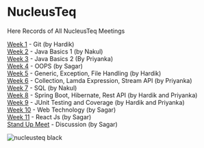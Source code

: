 # NucleusTeq
Here Records of All NucleusTeq Meetings

[Week 1](https://github.com/Madhur-Jatiya/NucleusTeq/tree/week1) - Git (by Hardik) <br>
[Week 2](https://github.com/Madhur-Jatiya/NucleusTeq/tree/week2) - Java Basics 1 (by Nakul) <br>
[Week 3](https://github.com/Madhur-Jatiya/NucleusTeq/tree/week3) - Java Basics 2 (By Priyanka) <br>
[Week 4](https://github.com/Madhur-Jatiya/NucleusTeq/tree/week4) - OOPS (by Sagar) <br>
[Week 5](https://github.com/Madhur-Jatiya/NucleusTeq/tree/week5) - Generic, Exception, File Handling (by Hardik) <br>
[Week 6](https://github.com/Madhur-Jatiya/NucleusTeq/tree/week6) - Collection, Lamda Expression, Stream API (by Priyanka) <br>
[Week 7](https://github.com/Madhur-Jatiya/NucleusTeq/tree/week7) - SQL (by Nakul) <br>
[Week 8](https://github.com/Madhur-Jatiya/NucleusTeq/tree/week8) - Spring Boot, Hibernate, Rest API (by Hardik and Priyanka) <br>
[Week 9](https://github.com/Madhur-Jatiya/NucleusTeq/tree/week9) - JUnit Testing and Coverage (by Hardik and Priyanka) <br>
[Week 10](https://github.com/Madhur-Jatiya/NucleusTeq/tree/week10) - Web Technology (by Sagar) <br>
[Week 11](https://github.com/Madhur-Jatiya/NucleusTeq/tree/week11) - React Js (by Sagar) <br>
[Stand Up Meet](https://github.com/Madhur-Jatiya/NucleusTeq/tree/Stand_Up_Meet) - Discussion (by Sagar) <br>

![nucleusteq black](https://user-images.githubusercontent.com/70679523/227516319-5db3d3a3-b1c6-48ae-9ab8-53ea5570e717.png)
